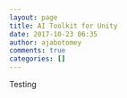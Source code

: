 ```yaml
---
layout: page
title: AI Toolkit for Unity
date: 2017-10-23 06:35
author: ajabotomey
comments: true
categories: []
---
```

Testing
